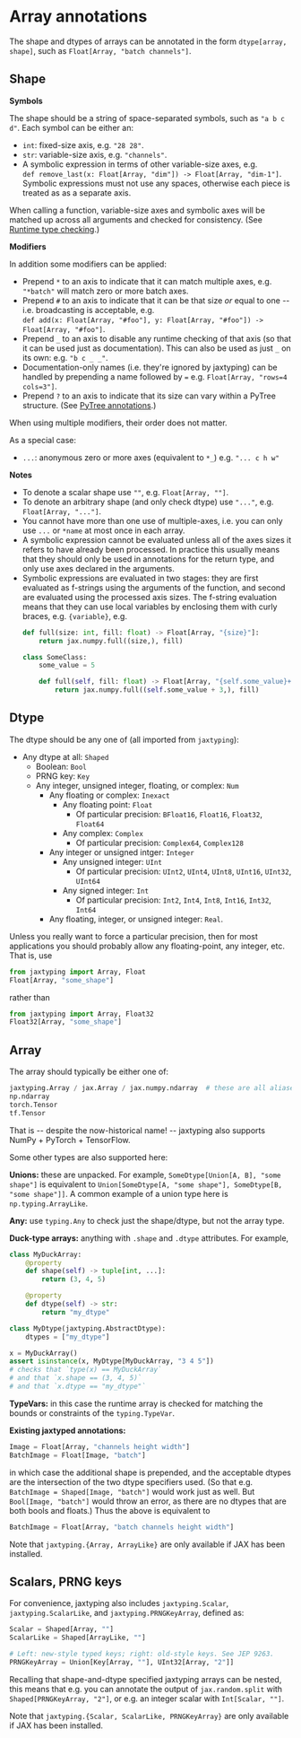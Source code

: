 # Array annotations

The shape and dtypes of arrays can be annotated in the form `dtype[array, shape]`, such as `Float[Array, "batch channels"]`.

## Shape

**Symbols**

The shape should be a string of space-separated symbols, such as `"a b c d"`. Each symbol can be either an:

- `int`: fixed-size axis, e.g. `"28 28"`.
- `str`: variable-size axis, e.g. `"channels"`.
- A symbolic expression in terms of other variable-size axes, e.g.  
    `def remove_last(x: Float[Array, "dim"]) -> Float[Array, "dim-1"]`.  
    Symbolic expressions must not use any spaces, otherwise each piece is treated as as a separate axis.

When calling a function, variable-size axes and symbolic axes will be matched up across all arguments and checked for consistency. (See [Runtime type checking](./runtime-type-checking.md).)

**Modifiers**

In addition some modifiers can be applied:

- Prepend `*` to an axis to indicate that it can match multiple axes, e.g. `"*batch"` will match zero or more batch axes.
- Prepend `#` to an axis to indicate that it can be that size *or* equal to one -- i.e. broadcasting is acceptable, e.g.  
    `def add(x: Float[Array, "#foo"], y: Float[Array, "#foo"]) -> Float[Array, "#foo"]`.
- Prepend `_` to an axis to disable any runtime checking of that axis (so that it can be used just as documentation). This can also be used as just `_` on its own: e.g. `"b c _ _"`.
- Documentation-only names (i.e. they're ignored by jaxtyping) can be handled by prepending a name followed by `=` e.g. `Float[Array, "rows=4 cols=3"]`.
- Prepend `?` to an axis to indicate that its size can vary within a PyTree structure. (See [PyTree annotations](./pytree.md).)

When using multiple modifiers, their order does not matter.

As a special case:

- `...`: anonymous zero or more axes (equivalent to `*_`) e.g. `"... c h w"`

**Notes**

- To denote a scalar shape use `""`, e.g. `Float[Array, ""]`.
- To denote an arbitrary shape (and only check dtype) use `"..."`, e.g. `Float[Array, "..."]`.
- You cannot have more than one use of multiple-axes, i.e. you can only use `...` or `*name` at most once in each array.
- A symbolic expression cannot be evaluated unless all of the axes sizes it refers to have already been processed. In practice this usually means that they should only be used in annotations for the return type, and only use axes declared in the arguments.
- Symbolic expressions are evaluated in two stages: they are first evaluated as f-strings using the arguments of the function, and second are evaluated using the processed axis sizes. The f-string evaluation means that they can use local variables by enclosing them with curly braces, e.g. `{variable}`, e.g.
    ```python
    def full(size: int, fill: float) -> Float[Array, "{size}"]:
        return jax.numpy.full((size,), fill)

    class SomeClass:
        some_value = 5

        def full(self, fill: float) -> Float[Array, "{self.some_value}+3"]:
            return jax.numpy.full((self.some_value + 3,), fill)
    ```

## Dtype

The dtype should be any one of (all imported from `jaxtyping`):

- Any dtype at all: `Shaped`
    - Boolean: `Bool`
    - PRNG key: `Key`
    - Any integer, unsigned integer, floating, or complex: `Num`
        - Any floating or complex: `Inexact`
            - Any floating point: `Float`
                - Of particular precision: `BFloat16`, `Float16`, `Float32`, `Float64`
            - Any complex: `Complex`
                - Of particular precision: `Complex64`, `Complex128`
        - Any integer or unsigned intger: `Integer`
            - Any unsigned integer: `UInt`
                - Of particular precision: `UInt2`, `UInt4`, `UInt8`, `UInt16`, `UInt32`, `UInt64`
            - Any signed integer: `Int`
                - Of particular precision: `Int2`, `Int4`, `Int8`, `Int16`, `Int32`, `Int64`
        - Any floating, integer, or unsigned integer: `Real`.

Unless you really want to force a particular precision, then for most applications you should probably allow any floating-point, any integer, etc. That is, use
```python
from jaxtyping import Array, Float
Float[Array, "some_shape"]
```
rather than
```python
from jaxtyping import Array, Float32
Float32[Array, "some_shape"]
```

## Array

The array should typically be either one of:
```python
jaxtyping.Array / jax.Array / jax.numpy.ndarray  # these are all aliases of one another
np.ndarray
torch.Tensor
tf.Tensor
```
That is -- despite the now-historical name! -- jaxtyping also supports NumPy + PyTorch + TensorFlow.

Some other types are also supported here:

**Unions:** these are unpacked. For example, `SomeDtype[Union[A, B], "some shape"]` is equivalent to `Union[SomeDtype[A, "some shape"], SomeDtype[B, "some shape"]]`. A common example of a union type here is `np.typing.ArrayLike`.

**Any:** use `typing.Any` to check just the shape/dtype, but not the array type.

**Duck-type arrays:** anything with `.shape` and `.dtype` attributes. For example,
```python
class MyDuckArray:
    @property
    def shape(self) -> tuple[int, ...]:
        return (3, 4, 5)

    @property
    def dtype(self) -> str:
        return "my_dtype"

class MyDtype(jaxtyping.AbstractDtype):
    dtypes = ["my_dtype"]

x = MyDuckArray()
assert isinstance(x, MyDtype[MyDuckArray, "3 4 5"])
# checks that `type(x) == MyDuckArray`
# and that `x.shape == (3, 4, 5)`
# and that `x.dtype == "my_dtype"`
```

**TypeVars:** in this case the runtime array is checked for matching the bounds or constraints of the `typing.TypeVar`.

**Existing jaxtyped annotations:**
```python
Image = Float[Array, "channels height width"]
BatchImage = Float[Image, "batch"]
```
in which case the additional shape is prepended, and the acceptable dtypes are the intersection of the two dtype specifiers used. (So that e.g. `BatchImage = Shaped[Image, "batch"]` would work just as well. But `Bool[Image, "batch"]` would throw an error, as there are no dtypes that are both bools and floats.) Thus the above is equivalent to
```python
BatchImage = Float[Array, "batch channels height width"]
```

Note that `jaxtyping.{Array, ArrayLike}` are only available if JAX has been installed.

## Scalars, PRNG keys

For convenience, jaxtyping also includes `jaxtyping.Scalar`, `jaxtyping.ScalarLike`, and `jaxtyping.PRNGKeyArray`, defined as:
```python
Scalar = Shaped[Array, ""]
ScalarLike = Shaped[ArrayLike, ""]

# Left: new-style typed keys; right: old-style keys. See JEP 9263.
PRNGKeyArray = Union[Key[Array, ""], UInt32[Array, "2"]]
```

Recalling that shape-and-dtype specified jaxtyping arrays can be nested, this means that e.g. you can annotate the output of `jax.random.split` with `Shaped[PRNGKeyArray, "2"]`, or e.g. an integer scalar with `Int[Scalar, ""]`.

Note that `jaxtyping.{Scalar, ScalarLike, PRNGKeyArray}` are only available if JAX has been installed.
